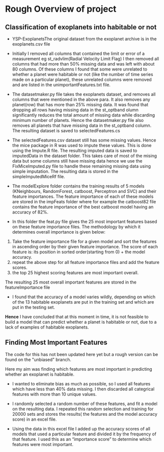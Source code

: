 # Rough Overview of project

## Classification of exoplanets into habitable or not

* YSP-ExoplanetsThe original dataset from the exoplanet archive is in the exoplanets.csv file
 
* Initially I removed all columns that contained the limit or error of a measurement eg st_radvlim(Radial Velocity Limit Flag)
I then removed all columns that had more than 50% missing data and was left with about 80 columns.
Of these columns I found that some were unrelated to whether a planet were habitable or not (like the number of time series made on a particular planet), these unrelated columns were removed and are listed in the unimportantFeatures.txt file.

* The datasetmaker.py file takes the exoplanets dataset, and removes all columns that were mentioned in the above para. It also removes any planet(row) that has more than 25% missing data. It was found that dropping all rows having missing data in the st_optband olumn significantly reduces the total amount of missing data while discarding minimum number of planets. Hence the datasetmaker.py file also removes all planets that have missing data in the st_optband column.
The resulting dataset is saved to selectedFeatures.cs

* The selectedFeatures.csv dataset still has some missing values. Hence the mice package in R was used to impute these values. This is done using the Impute.R file. The resulting imputed data is saved to imputedData in the dataset folder. This takes care of most of the mising data but some columns still have missing data hence we use the FixMiceImputed.py file to handle these remaining missing data using simple imputation. The resulting data is stored in the simpleImputedMiceRf file.

* The modelExplore folder contains the training results of 5 models (KNeighbours, RandomForest, catboost, Perceptron and SVC) and their feature importances. The feature importance of each of these models are stored in the impFeats folder where for example the catboost82 file contains the feature importance of the best catboost model having an accuracy of 82%.

* In this folder the feat.py file gives the 25 most important features based on these feature importance files. The methodology by which it determines overall importance is given below:
1. Take the feature importance file for a given model and sort the features in ascending order by their given feature importance. The score of each feature is:
 its position in sorted order(starting from 0) + the model accuracy.
2. repeat the above step for all feature importance files and add the feature scores. 
3. the top 25 highest scoring features are most important overall.

The resulting 25 most overall important features are stored in the featureImportance file

* I found that the accuracy of a model varies wildly, depending on which of the 13 habitable exoplanets are put in the training set and which are put in the testing set. 

__Hence__
I have concluded that at this moment in time, it is not feasible to build a model that can predict whether a planet is habitable or not, due to a lack of examples of habitable exoplanets.

## Finding Most Important Features
The code for this has not been updated here yet but a rough version can be found on the "unbiased" branch.

Here my aim was finding which features are most important in predicting whether an exoplanet is habitable. 

* I wanted to eliminate bias as much as possible, so I used all features which have less than 40% data missing. I then discarded all categrical features with more than 10 unique values. 

* I randomly selected a random number of these features, and fit a model on the resulting data. I repeated this random selection and training for 20000 sets and stores the results( the features and the model accuracy score) in an excel file.

* Using the data in this excel file I added up the accuracy scores of all models that used a particular feature and divided it by the frequency of that feature. I used this as an “importance score” to determine which features were most important.

